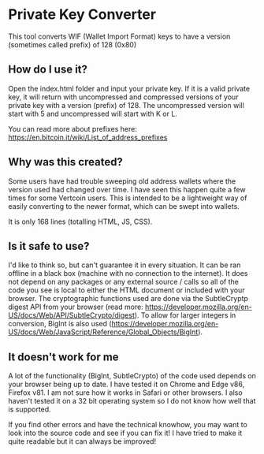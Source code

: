 # Private Key Converter
This tool converts WIF (Wallet Import Format) keys to have a version (sometimes called prefix) of 128 (0x80)

## How do I use it?
Open the index.html folder and input your private key. If it is a valid private key, it will return with uncompressed and compressed versions of your private key with a version (prefix) of 128. The uncompressed version will start with 5 and uncompressed will start with K or L.

You can read more about prefixes here:  
https://en.bitcoin.it/wiki/List_of_address_prefixes

## Why was this created?
Some users have had trouble sweeping old address wallets where the version used had changed over time. I have seen this happen quite a few times for some Vertcoin users. This is intended to be a lightweight way of easily converting to the newer format, which can be swept into wallets.

It is only 168 lines (totalling HTML, JS, CSS).

## Is it safe to use?
I'd like to think so, but can't guarantee it in every situation. It can be ran offline in a black box (machine with no connection to the internet). It does not depend on any packages or any external source / calls so all of the code you see is local to either the HTML document or included with your browser. The cryptographic functions used are done via the SubtleCryptp digest API from your browser (read more: https://developer.mozilla.org/en-US/docs/Web/API/SubtleCrypto/digest). To allow for larger integers in conversion, BigInt is also used (https://developer.mozilla.org/en-US/docs/Web/JavaScript/Reference/Global_Objects/BigInt).

## It doesn't work for me
A lot of the functionality (BigInt, SubtleCrypto) of the code used depends on your browser being up to date. I have tested it on Chrome and Edge v86, Firefox v81. I am not sure how it works in Safari or other browsers. I also haven't tested it on a 32 bit operating system so I do not know how well that is supported.

If you find other errors and have the technical knowhow, you may want to look into the source code and see if you can fix it! I have tried to make it quite readable but it can always be improved!